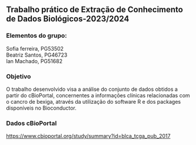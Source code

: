 ## Trabalho prático de Extração de Conhecimento de Dados Biológicos-2023/2024
 ### Elementos do grupo:
 Sofia ferreira, PG53502 <br>
 Beatriz Santos, PG46723 <br>
 Ian Machado, PG51682 <br>
  ### Objetivo
O trabalho desenvolvido visa a análise do conjunto de dados obtidos a partir do cBioPortal, concernentes a informações clínicas relacionadas com o cancro de bexiga,
através da utilização do software R e dos packages disponíveis no Bioconductor.
  ### Dados cBioPortal
   https://www.cbioportal.org/study/summary?id=blca_tcga_pub_2017







